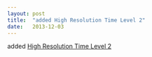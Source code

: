```yaml
---
layout: post
title:  "added High Resolution Time Level 2"
date:   2013-12-03
---
```


added [High Resolution Time Level 2](http://www.w3.org/TR/hr-time-2/)

